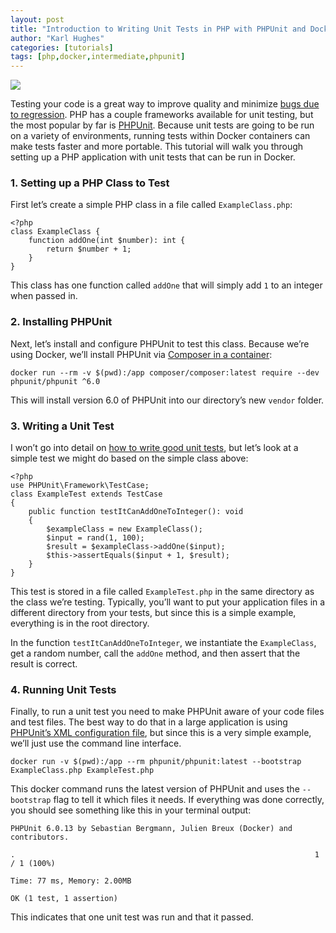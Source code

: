```yaml
---
layout: post
title: "Introduction to Writing Unit Tests in PHP with PHPUnit and Docker"
author: "Karl Hughes"
categories: [tutorials]
tags: [php,docker,intermediate,phpunit]
---
```


![](https://i.imgur.com/RnnJprN.png)

Testing your code is a great way to improve quality and minimize [bugs due to
regression](https://en.wikipedia.org/wiki/Software_regression). PHP has a couple
frameworks available for unit testing, but the most popular by far is
[PHPUnit](https://phpunit.de/). Because unit tests are going to be run on a
variety of environments, running tests within Docker containers can make tests
faster and more portable. This tutorial will walk you through setting up a PHP
application with unit tests that can be run in Docker.

### 1. Setting up a PHP Class to Test

First let’s create a simple PHP class in a file called `ExampleClass.php`:

    <?php
    class ExampleClass {
        function addOne(int $number): int {
            return $number + 1;
        }
    }

This class has one function called `addOne` that will simply add `1` to an
integer when passed in.

### 2. Installing PHPUnit

Next, let’s install and configure PHPUnit to test this class. Because we’re
using Docker, we’ll install PHPUnit via [Composer in a
container](https://www.shiphp.com/blog/2017/composer-php-docker):

    docker run --rm -v $(pwd):/app composer/composer:latest require --dev phpunit/phpunit ^6.0

This will install version 6.0 of PHPUnit into our directory’s new `vendor`
folder.

### 3. Writing a Unit Test

I won’t go into detail on [how to write good unit
tests](https://stackoverflow.com/questions/3258733/new-to-unit-testing-how-to-write-great-tests),
but let’s look at a simple test we might do based on the simple class above:

    <?php
    use PHPUnit\Framework\TestCase;
    class ExampleTest extends TestCase
    {
        public function testItCanAddOneToInteger(): void
        {
            $exampleClass = new ExampleClass();
            $input = rand(1, 100);
            $result = $exampleClass->addOne($input);
            $this->assertEquals($input + 1, $result);
        }
    }

This test is stored in a file called `ExampleTest.php` in the same directory as
the class we’re testing. Typically, you’ll want to put your application files in
a different directory from your tests, but since this is a simple example,
everything is in the root directory.

In the function `testItCanAddOneToInteger`, we instantiate the `ExampleClass`,
get a random number, call the `addOne` method, and then assert that the result
is correct.

### 4. Running Unit Tests

Finally, to run a unit test you need to make PHPUnit aware of your code files
and test files. The best way to do that in a large application is using
[PHPUnit’s XML configuration
file](https://phpunit.de/manual/current/en/organizing-tests.html#organizing-tests.xml-configuration),
but since this is a very simple example, we’ll just use the command line
interface.

    docker run -v $(pwd):/app --rm phpunit/phpunit:latest --bootstrap ExampleClass.php ExampleTest.php

This docker command runs the latest version of PHPUnit and uses the
`--bootstrap` flag to tell it which files it needs. If everything was done
correctly, you should see something like this in your terminal output:

    PHPUnit 6.0.13 by Sebastian Bergmann, Julien Breux (Docker) and contributors.

    .                                                                   1 / 1 (100%)

    Time: 77 ms, Memory: 2.00MB

    OK (1 test, 1 assertion)

This indicates that one unit test was run and that it passed.
